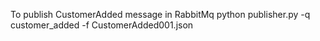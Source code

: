 
To publish CustomerAdded message in RabbitMq
python publisher.py -q customer_added -f CustomerAdded001.json
